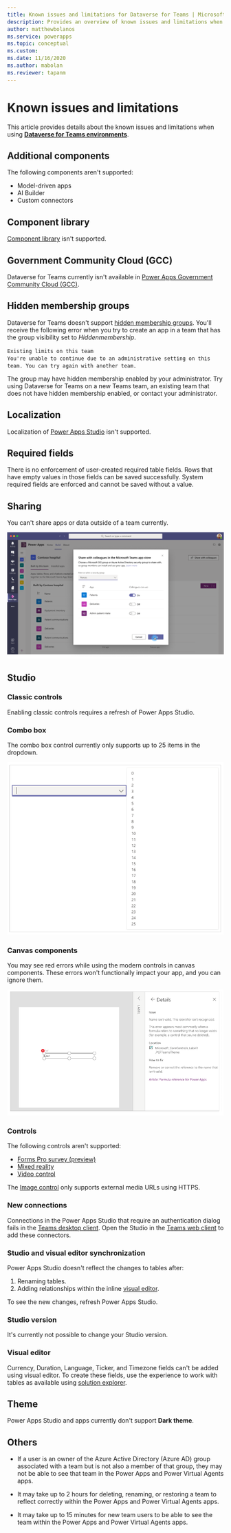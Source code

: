 ```yaml
---
title: Known issues and limitations for Dataverse for Teams | Microsoft Docs
description: Provides an overview of known issues and limitations when using Power Apps with Microsoft Teams.
author: matthewbolanos
ms.service: powerapps
ms.topic: conceptual
ms.custom: 
ms.date: 11/16/2020
ms.author: mabolan
ms.reviewer: tapanm
---
```

# Known issues and limitations

This article provides details about the known issues and limitations when using [**Dataverse for Teams environments**](/power-platform/admin/about-teams-environment).

## Additional components

The following components aren't supported:

- Model-driven apps
- AI Builder
- Custom connectors

## Component library

[Component library](../maker/canvas-apps/component-library.md) isn't supported.

## Government Community Cloud (GCC)

Dataverse for Teams currently isn't available in [Power Apps Government Community Cloud (GCC)](/power-platform/admin/powerapps-us-government).

## Hidden membership groups

Dataverse for Teams doesn't support [hidden membership groups](https://docs.microsoft.com/graph/api/resources/group?view=graph-rest-1.0&preserve-view=true#group-visibility-options). You'll receive the following error when you try to create an app in a team that has the group visibility set to *Hiddenmembership*.

`Existing limits on this team` <br>
`You're unable to continue due to an administrative setting on this team. You can try again with another team.`

The group may have hidden membership enabled by your administrator. Try using Dataverse for Teams on a new Teams team, an existing team that does not have hidden membership enabled, or contact your administrator.

## Localization

Localization of [Power Apps Studio](understand-power-apps-studio.md) isn't supported.

## Required fields

There is no enforcement of user-created required table fields. Rows that have empty values in those fields can be saved successfully. System required fields are enforced and cannot be saved without a value.

## Sharing

You can't share apps or data outside of a team currently.

![Share with your colleagus](media/share-with-colleagues.png "Share with your colleagues")

## Studio

### Classic controls

Enabling classic controls requires a refresh of Power Apps Studio.  

### Combo box

The combo box control currently only supports up to 25 items in the dropdown.

![Combo box](media/combo-box.png "Combo box")

### Canvas components

You may see red errors while using the modern controls in canvas components. These errors won't functionally impact your app, and you can ignore them.

![Canvas components](media/canvas-components.png "Canvas components")

### Controls

The following controls aren't supported:

- [Forms Pro survey (preview)](/forms-pro/embed-survey-powerapps)
- [Mixed reality](../maker/canvas-apps/mixed-reality-overview.md)
- [Video control](../maker/canvas-apps/controls/control-audio-video.md)

The [Image control](../maker/canvas-apps/controls/control-image.md) only supports external media URLs using HTTPS.

### New connections

Connections in the Power Apps Studio that require an authentication dialog fails in the [Teams desktop client](https://docs.microsoft.com/microsoftteams/get-clients#desktop-client). Open the Studio in the [Teams web client](https://docs.microsoft.com/microsoftteams/get-clients#web-client) to add these connectors.

### Studio and visual editor synchronization

Power Apps Studio doesn't reflect the changes to tables after:

1. Renaming tables.
1. Adding relationships within the inline [visual editor](understand-power-apps-studio.md#visual-editor).

To see the new changes, refresh Power Apps Studio.

### Studio version

It's currently not possible to change your Studio version.

### Visual editor

Currency, Duration, Language, Ticker, and Timezone fields can't be added using visual editor. To create these fields, use the experience to work with tables as available using [solution explorer](create-table.md).

## Theme

Power Apps Studio and apps currently don't support **Dark theme**.

## Others

-	If a user is an owner of the Azure Active Directory (Azure AD) group associated with a team but is not also a member of that group, they may not be able to see that team in the Power Apps and Power Virtual Agents apps.

-	It may take up to 2 hours for deleting, renaming, or restoring a team to reflect correctly within the Power Apps and Power Virtual Agents apps.

-	It may take up to 15 minutes for new team users to be able to see the team within the Power Apps and Power Virtual Agents apps.
